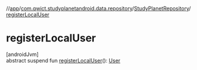 //[app](../../../index.md)/[com.qwict.studyplanetandroid.data.repository](../index.md)/[StudyPlanetRepository](index.md)/[registerLocalUser](register-local-user.md)

# registerLocalUser

[androidJvm]\
abstract suspend fun [registerLocalUser](register-local-user.md)(): [User](../../com.qwict.studyplanetandroid.domain.model/-user/index.md)
